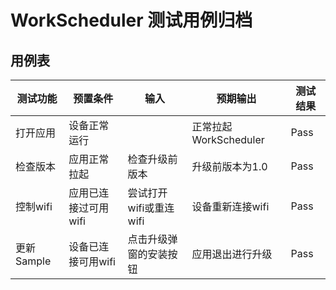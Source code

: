 # WorkScheduler 测试用例归档

## 用例表

|测试功能|预置条件|输入|预期输出|测试结果|
|---|---|---|---|---|
|打开应用|设备正常运行| |正常拉起WorkScheduler|Pass|
|检查版本|应用正常拉起|检查升级前版本|升级前版本为1.0|Pass|
|控制wifi|应用已连接过可用wifi|尝试打开wifi或重连wifi|设备重新连接wifi|Pass|
|更新Sample|设备已连接可用wifi|点击升级弹窗的安装按钮|应用退出进行升级|Pass|